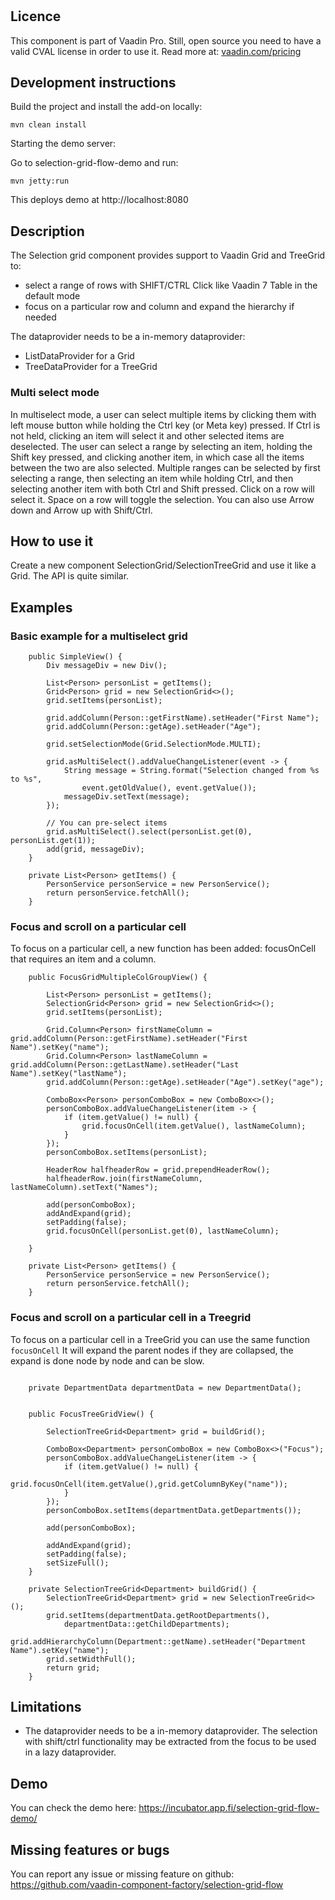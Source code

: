 # 

## Licence

This component is part of Vaadin Pro. Still, open source you need to have a valid CVAL license in order to use it. Read more at: [vaadin.com/pricing](https://vaadin.com/pricing)

## Development instructions

Build the project and install the add-on locally:
```
mvn clean install
```
Starting the demo server:

Go to selection-grid-flow-demo and run:
```
mvn jetty:run
```

This deploys demo at http://localhost:8080

## Description 

The Selection grid component provides support to Vaadin Grid and TreeGrid to:
* select a range of rows with SHIFT/CTRL Click like Vaadin 7 Table in the default mode
* focus on a particular row and column and expand the hierarchy if needed

The dataprovider needs to be a in-memory dataprovider:
* ListDataProvider for a Grid
* TreeDataProvider for a TreeGrid


### Multi select mode 

In multiselect mode, a user can select multiple items by clicking them with left mouse button while holding the Ctrl key (or Meta key) pressed.
If Ctrl is not held, clicking an item will select it and other selected items are deselected.
The user can select a range by selecting an item, holding the Shift key pressed, and clicking another item, in which case all the items between the two are also selected.
Multiple ranges can be selected by first selecting a range, then selecting an item while holding Ctrl, and then selecting another item with both Ctrl and Shift pressed.
Click on a row will select it.
Space on a row will toggle the selection.
You can also use Arrow down and Arrow up with Shift/Ctrl. 

## How to use it

Create a new component SelectionGrid/SelectionTreeGrid and use it like a Grid. The API is quite similar.


## Examples

### Basic example for a multiselect grid

```
    public SimpleView() {
        Div messageDiv = new Div();

        List<Person> personList = getItems();
        Grid<Person> grid = new SelectionGrid<>();
        grid.setItems(personList);

        grid.addColumn(Person::getFirstName).setHeader("First Name");
        grid.addColumn(Person::getAge).setHeader("Age");

        grid.setSelectionMode(Grid.SelectionMode.MULTI);

        grid.asMultiSelect().addValueChangeListener(event -> {
            String message = String.format("Selection changed from %s to %s",
                event.getOldValue(), event.getValue());
            messageDiv.setText(message);
        });

        // You can pre-select items
        grid.asMultiSelect().select(personList.get(0), personList.get(1));
        add(grid, messageDiv);
    }

    private List<Person> getItems() {
        PersonService personService = new PersonService();
        return personService.fetchAll();
    }
```

### Focus and scroll on a particular cell

To focus on a particular cell, a new function has been added:
focusOnCell that requires an item and a column.

```
    public FocusGridMultipleColGroupView() {

        List<Person> personList = getItems();
        SelectionGrid<Person> grid = new SelectionGrid<>();
        grid.setItems(personList);

        Grid.Column<Person> firstNameColumn = grid.addColumn(Person::getFirstName).setHeader("First Name").setKey("name");
        Grid.Column<Person> lastNameColumn = grid.addColumn(Person::getLastName).setHeader("Last Name").setKey("lastName");
        grid.addColumn(Person::getAge).setHeader("Age").setKey("age");

        ComboBox<Person> personComboBox = new ComboBox<>();
        personComboBox.addValueChangeListener(item -> {
            if (item.getValue() != null) {
                grid.focusOnCell(item.getValue(), lastNameColumn);
            }
        });
        personComboBox.setItems(personList);

        HeaderRow halfheaderRow = grid.prependHeaderRow();
        halfheaderRow.join(firstNameColumn, lastNameColumn).setText("Names");

        add(personComboBox);
        addAndExpand(grid);
        setPadding(false);
        grid.focusOnCell(personList.get(0), lastNameColumn);

    }

    private List<Person> getItems() {
        PersonService personService = new PersonService();
        return personService.fetchAll();
    }
```

### Focus and scroll on a particular cell in a Treegrid

To focus on a particular cell in a TreeGrid you can use the same function `focusOnCell`
It will expand the parent nodes if they are collapsed, the expand is done node by node and can be slow.

```

    private DepartmentData departmentData = new DepartmentData();


    public FocusTreeGridView() {

        SelectionTreeGrid<Department> grid = buildGrid();

        ComboBox<Department> personComboBox = new ComboBox<>("Focus");
        personComboBox.addValueChangeListener(item -> {
            if (item.getValue() != null) {
                grid.focusOnCell(item.getValue(),grid.getColumnByKey("name"));
            }
        });
        personComboBox.setItems(departmentData.getDepartments());

        add(personComboBox);

        addAndExpand(grid);
        setPadding(false);
        setSizeFull();
    }

    private SelectionTreeGrid<Department> buildGrid() {
        SelectionTreeGrid<Department> grid = new SelectionTreeGrid<>();
        grid.setItems(departmentData.getRootDepartments(),
            departmentData::getChildDepartments);
        grid.addHierarchyColumn(Department::getName).setHeader("Department Name").setKey("name");
        grid.setWidthFull();
        return grid;
    }
```

## Limitations

* The dataprovider needs to be a in-memory dataprovider. The selection with shift/ctrl functionality may be extracted from the focus to be used in a lazy dataprovider.

## Demo

You can check the demo here: https://incubator.app.fi/selection-grid-flow-demo/

## Missing features or bugs

You can report any issue or missing feature on github: https://github.com/vaadin-component-factory/selection-grid-flow
